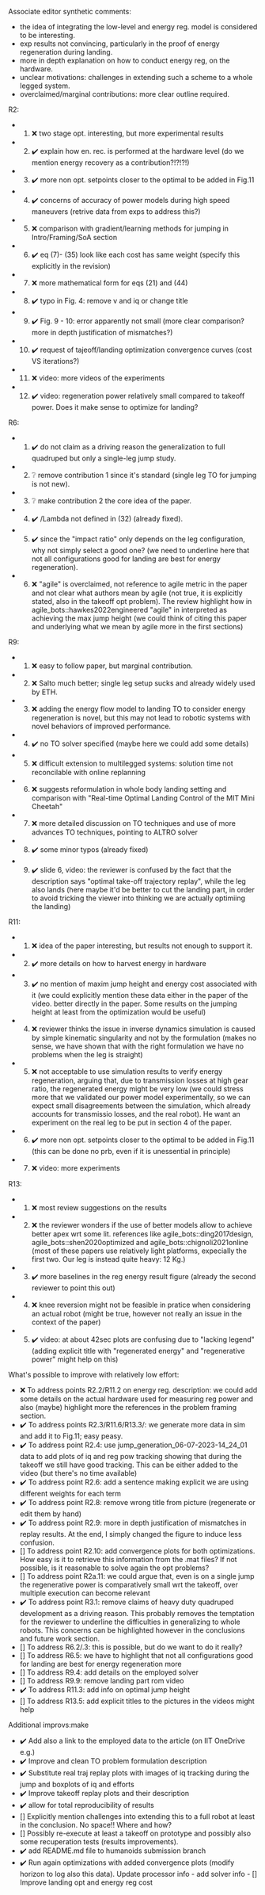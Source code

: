Associate editor synthetic comments:
- the idea of integrating the low-level and energy reg. model is considered to be interesting.
- exp results not convincing, particularly in the proof of energy regeneration during landing.
- more in depth explanation on how to conduct energy reg, on the hardware.
- unclear motivations: challenges in extending such a scheme to a whole legged system.
- overclaimed/marginal contributions: more clear outline required.

R2: 
- 1) :x: two stage opt. interesting, but more experimental results
- 2) :heavy_check_mark: explain how en. rec. is performed at the hardware level (do we mention energy recovery as a contribution?!?!?!)
- 3) :heavy_check_mark: more non opt. setpoints closer to the optimal to be added in Fig.11
- 4) :heavy_check_mark: concerns of accuracy of power models during high speed maneuvers (retrive data from exps to address this?)
- 5) :x: comparison with gradient/learning methods for jumping in Intro/Framing/SoA section
- 6) :heavy_check_mark: eq (7)- (35) look like each cost has same weight (specify this explicitly in the revision)
- 7) :x: more mathematical form for eqs (21) and (44) 
- 8) :heavy_check_mark: typo in Fig. 4: remove v and iq or change title
- 9) :heavy_check_mark: Fig. 9 - 10: error apparently not small (more clear comparison? more in depth justification of mismatches?)
- 10) :heavy_check_mark: request of tajeoff/landing optimization convergence curves (cost VS iterations?)
- 11) :x: video: more videos of the experiments
- 12) :heavy_check_mark: video: regeneration power relatively small compared to takeoff power. Does it make sense to optimize for landing?

R6: 
- 1) :heavy_check_mark: do not claim as a driving reason the generalization to full quadruped but only a single-leg jump study.
- 2) :grey_question: remove contribution 1 since it's standard (single leg TO for jumping is not new).
- 3) :grey_question: make contribution 2 the core idea of the paper.
- 4) :heavy_check_mark: /Lambda not defined in (32) (already fixed).
- 5) :heavy_check_mark: since the "impact ratio" only depends on the leg configuration, why not simply select a good one? (we need to underline here that not all configurations good for landing are best for energy regeneration).
- 6) :x: "agile" is overclaimed, not reference to agile metric in the paper and not clear what authors mean by agile (not true, it is explicitly stated, also in the takeoff opt problem). The review highlight how in agile_bots::hawkes2022engineered "agile" in interpreted as achieving the max jump height (we could think of citing this paper and underlying what we mean by agile more in the first sections)

R9: 
- 1) :x: easy to follow paper, but marginal contribution.
- 2) :x: Salto much better; single leg setup sucks and already widely used by ETH. 
- 3) :x: adding the energy flow model to landing TO to consider
energy regeneration is novel, but this may not lead to robotic systems with novel behaviors of improved performance.
- 4) :heavy_check_mark: no TO solver specified (maybe here we could add some details)
- 5) :x: difficult extension to multilegged systems: solution time not reconcilable with online replanning
- 6) :x: suggests reformulation in whole body landing setting and comparison with "Real-time Optimal Landing Control of the MIT Mini Cheetah" 
- 7) :x: more detailed discussion on TO techniques and use of more advances TO techniques, pointing to ALTRO solver
- 8) :heavy_check_mark: some minor typos (already fixed)
- 9) :heavy_check_mark: slide 6, video: the reviewer is confused by the fact that the description says "optimal take-off trajectory replay", while the leg also lands (here maybe it'd be better to cut the landing part, in order to avoid tricking the viewer into thinking we are actually optimiing the landing) 

R11: 
- 1) :x: idea of the paper interesting, but results not enough to support it. 
- 2) :heavy_check_mark: more details on how to harvest energy in hardware
- 3) :heavy_check_mark: no mention of maxim jump height and energy cost associated with it (we could explicitly mention these data either in the paper of the video. better directly in the paper. Some results on the jumping height at least from the optimization would be useful)
- 4) :x: reviewer thinks the issue in inverse dynamics simulation is caused by simple kinematic singularity and not by the formulation (makes no sense, we have shown that with the right formulation we have no problems when the leg is straight)
- 5) :x: not acceptable to use simulation results to verify energy regeneration, arguing that, due to transmission losses at high gear ratio, the regenerated energy might be very low (we could stress more that we validated our power model experimentally, so we can expect small disagreements between the simulation, which already accounts for transmissio losses, and the real robot). He want an experiment on the real leg to be put in section 4 of the paper.
- 6) :heavy_check_mark: more non opt. setpoints closer to the optimal to be added in Fig.11 (this can be done no prb, even if it is unessential in principle)
- 7) :x: video: more experiments

R13: 
- 1) :x: most review suggestions on the results 
- 2) :x: the reviewer wonders if the use of better models allow to achieve better apex wrt some lit. references like agile_bots::ding2017design, agile_bots::shen2020optimized and agile_bots::chignoli2021online (most of these papers use relatively light platforms, expecially the first two. Our leg is instead quite heavy: 12 Kg.)
- 3) :heavy_check_mark: more baselines in the reg energy result figure (already the second reviewer to point this out)
- 4) :x: knee reversion might not be feasible in pratice when considering an actual robot (might be true, however not really an issue in the context of the paper)
- 5) :heavy_check_mark: video: at about 42sec plots are confusing due to "lacking legend" (adding explicit title with "regenerated energy" and "regenerative power" might help on this)

What's possible to improve with relatively low effort: 
- :x: To address points R2.2/R11.2 on energy reg. description: we could add some details on the actual hardware used for measuring reg power and also (maybe) highlight more the references in the problem framing section. 
- :heavy_check_mark: To address points R2.3/R11.6/R13.3/: we generate more data in sim and add it to Fig.11; easy peasy.
- :heavy_check_mark: To address point R2.4: use jump_generation_06-07-2023-14_24_01 data to add plots of iq and reg pow tracking showing that during the takeoff we still have good tracking. This can be either added to the video (but there's no time available)
- :heavy_check_mark: To address point R2.6: add a sentence making explicit we are using different weights for each term
- :heavy_check_mark: To address point R2.8: remove wrong title from picture (regenerate or edit them by hand)
- :heavy_check_mark: To address point R2.9: more in depth justification of mismatches in replay results. At the end, I simply changed the figure to induce less confusion.
- [] To address point R2.10: add convergence plots for both optimizations. How easy is it to retrieve this information from the .mat files? If not possible, is it reasonable to solve again the opt problems?
- [] To address point R2a.11: we could argue that, even is on a single jump the regenerative power is comparatively small wrt the takeoff, over multiple execution can become relevant
- :heavy_check_mark: To address point R3.1: remove claims of heavy duty quadruped development as a driving reason. This probably removes the temptation for the reviewer to underline the difficulties in generalizing to whole robots. This concerns can be highlighted however in the conclusions and future work section.
- [] To address R6.2/.3: this is possible, but do we want to do it really? 
- [] To address R6.5: we have to highlight that not all configurations good for landing are best for energy regeneration more
- [] To address R9.4: add details on the employed solver 
- [] To address R9.9: remove landing part rom video
- :heavy_check_mark: To address R11.3: add info on optimal jump height 
- [] To address R13.5: add explicit titles to the pictures in the videos might help

Additional improvs:make
- :heavy_check_mark: Add also a link to the employed data to the article (on IIT OneDrive e.g.)
- :heavy_check_mark: Improve and clean TO problem formulation description
- :heavy_check_mark: Substitute real traj replay plots with images of iq tracking during the jump and boxplots of iq and efforts 
- :heavy_check_mark: Improve takeoff replay plots and their description
- :heavy_check_mark: allow for total reproducibility of results
- [] Explicitly mention challenges into extending this to a full robot at least in the conclusion. No space!! Where and how? 
- [] Possibly re-execute at least a takeoff on prototype and possibly also some recuperation tests (results improvements).
- :heavy_check_mark: add README.md file to humanoids submission branch  
- :heavy_check_mark: Run again optimizations with added convergence plots (modify horizon to log also this data). Update processor info - add solver info - [] Improve landing opt and energy reg cost
